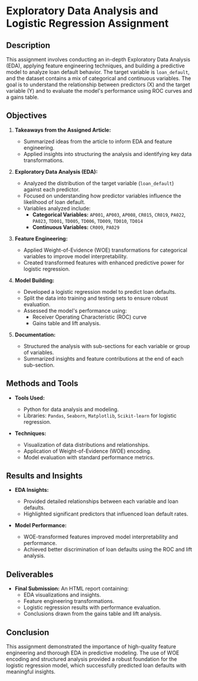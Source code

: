 # Exploratory Data Analysis and Logistic Regression Assignment

## Description

This assignment involves conducting an in-depth Exploratory Data Analysis (EDA), applying feature engineering techniques, and building a predictive model to analyze loan default behavior. The target variable is `loan_default`, and the dataset contains a mix of categorical and continuous variables. The goal is to understand the relationship between predictors (X) and the target variable (Y) and to evaluate the model's performance using ROC curves and a gains table.

## Objectives

1. **Takeaways from the Assigned Article:**
   - Summarized ideas from the article to inform EDA and feature engineering.
   - Applied insights into structuring the analysis and identifying key data transformations.

2. **Exploratory Data Analysis (EDA):**
   - Analyzed the distribution of the target variable (`loan_default`) against each predictor.
   - Focused on understanding how predictor variables influence the likelihood of loan default.
   - Variables analyzed include:
     - **Categorical Variables:** `AP001`, `AP003`, `AP008`, `CR015`, `CR019`, `PA022`, `PA023`, `TD001`, `TD005`, `TD006`, `TD009`, `TD010`, `TD014`
     - **Continuous Variables:** `CR009`, `PA029`

3. **Feature Engineering:**
   - Applied Weight-of-Evidence (WOE) transformations for categorical variables to improve model interpretability.
   - Created transformed features with enhanced predictive power for logistic regression.

4. **Model Building:**
   - Developed a logistic regression model to predict loan defaults.
   - Split the data into training and testing sets to ensure robust evaluation.
   - Assessed the model's performance using:
     - Receiver Operating Characteristic (ROC) curve
     - Gains table and lift analysis.

5. **Documentation:**
   - Structured the analysis with sub-sections for each variable or group of variables.
   - Summarized insights and feature contributions at the end of each sub-section.

## Methods and Tools

- **Tools Used:**
  - Python for data analysis and modeling.
  - Libraries: `Pandas`, `Seaborn`, `Matplotlib`, `Scikit-learn` for logistic regression.
  
- **Techniques:**
  - Visualization of data distributions and relationships.
  - Application of Weight-of-Evidence (WOE) encoding.
  - Model evaluation with standard performance metrics.

## Results and Insights

- **EDA Insights:**
  - Provided detailed relationships between each variable and loan defaults.
  - Highlighted significant predictors that influenced loan default rates.

- **Model Performance:**
  - WOE-transformed features improved model interpretability and performance.
  - Achieved better discrimination of loan defaults using the ROC and lift analysis.

## Deliverables

- **Final Submission:** An HTML report containing:
  - EDA visualizations and insights.
  - Feature engineering transformations.
  - Logistic regression results with performance evaluation.
  - Conclusions drawn from the gains table and lift analysis.

## Conclusion

This assignment demonstrated the importance of high-quality feature engineering and thorough EDA in predictive modeling. The use of WOE encoding and structured analysis provided a robust foundation for the logistic regression model, which successfully predicted loan defaults with meaningful insights.
